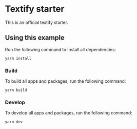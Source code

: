 # Textify starter

This is an official textify starter.

## Using this example

Run the following command to install all dependencies:

```
yarn install
```

### Build

To build all apps and packages, run the following command:

```
yarn build
```

### Develop

To develop all apps and packages, run the following command:

```
yarn dev
```
